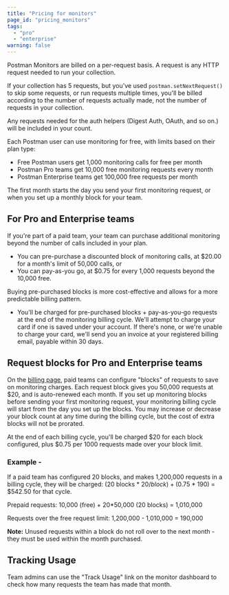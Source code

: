 ```yaml
---
title: "Pricing for monitors"
page_id: "pricing_monitors"
tags: 
  - "pro"
  - "enterprise"
warning: false
---
```


Postman Monitors are billed on a per-request basis. A request is any HTTP request needed to run your collection.

If your collection has 5 requests, but you've used `postman.setNextRequest()` to skip some requests, or run requests multiple times, you'll be billed according to the number of requests actually made, not the number of requests in your collection.

Any requests needed for the auth helpers (Digest Auth, OAuth, and so on.) will be included in your count.

Each Postman user can use monitoring for free, with limits based on their plan type:

* Free Postman users get 1,000 monitoring calls for free per month
* Postman Pro teams get 10,000 free monitoring requests every month
* Postman Enterprise teams get 100,000 free requests per month

The first month starts the day you send your first monitoring request, or when you set up a monthly block for your team.

## For Pro and Enterprise teams

If you're part of a paid team, your team can purchase additional monitoring beyond the number of calls included in your plan.

* You can pre-purchase a discounted block of monitoring calls, at $20.00 for a month's limit of 50,000 calls, or
* You can pay-as-you go, at $0.75 for every 1,000 requests beyond the 10,000 free.

Buying pre-purchased blocks is more cost-effective and allows for a more predictable billing pattern.

* You'll be charged for pre-purchased blocks + pay-as-you-go requests at the end of the monitoring billing cycle. We'll attempt to charge your card if one is saved under your account. If there's none, or we're unable to charge your card, we'll send you an invoice at your registered billing email, payable within 30 days.

## Request blocks for Pro and Enterprise teams

On the [billing page](https://app.getpostman.com/pay/billing), paid teams can configure "blocks" of requests to save on monitoring charges. Each request block gives you 50,000 requests at $20, and is auto-renewed each month. If you set up monitoring blocks before sending your first monitoring request, your monitoring billing cycle will start from the day you set up the blocks. You may increase or decrease your block count at any time during the billing cycle, but the cost of extra blocks will not be prorated.

At the end of each billing cycle, you'll be charged $20 for each block configured, plus $0.75 per 1000 requests made over your block limit.

### Example -

If a paid team has configured 20 blocks, and makes 1,200,000 requests in a billing cycle, they will be charged: (20 blocks * $20/block) + ($0.75 * 190) = $542.50 for that cycle.

Prepaid requests: 10,000 (free) + 20*50,000 (20 blocks) = 1,010,000

Requests over the free request limit: 1,200,000 - 1,010,000 = 190,000

**Note:** Unused requests within a block do not roll over to the next month - they must be used within the month purchased.

## Tracking Usage

Team admins can use the "Track Usage" link on the monitor dashboard to check how many requests the team has made that month.
